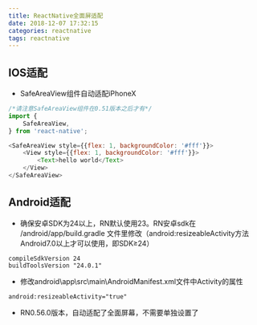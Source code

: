 ```yaml
---
title: ReactNative全面屏适配
date: 2018-12-07 17:32:15
categories: reactnative
tags: reactnative
---
```



## IOS适配
* SafeAreaView组件自动适配iPhoneX
```javascript
/*请注意SafeAreaView组件在0.51版本之后才有*/
import {
    SafeAreaView,
} from 'react-native';

<SafeAreaView style={{flex: 1, backgroundColor: '#fff'}}>
    <View style={{flex: 1, backgroundColor: '#fff'}}>
        <Text>hello world</Text>
    </View>
</SafeAreaView>

```

## Android适配
* 确保安卓SDK为24以上，RN默认使用23。RN安卓sdk在 /android/app/build.gradle 文件里修改（android:resizeableActivity方法Android7.0以上才可以使用，即SDK≥24）
```
compileSdkVersion 24
buildToolsVersion "24.0.1"
```

*  修改android\app\src\main\AndroidManifest.xml文件中Activity的属性
```
android:resizeableActivity="true"
```

* RN0.56.0版本，自动适配了全面屏幕，不需要单独设置了